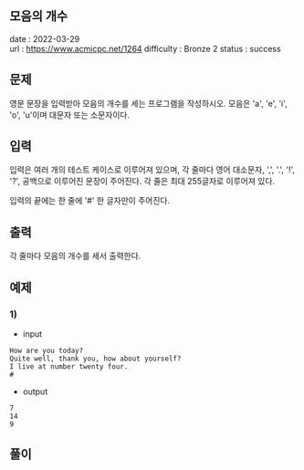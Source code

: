 모음의 개수
---

date : 2022-03-29\
url : https://www.acmicpc.net/1264
difficulty : Bronze 2
status : success

문제
---
영문 문장을 입력받아 모음의 개수를 세는 프로그램을 작성하시오. 모음은 'a', 'e', 'i', 'o', 'u'이며 대문자 또는 소문자이다.

입력
---
입력은 여러 개의 테스트 케이스로 이루어져 있으며, 각 줄마다 영어 대소문자, ',', '.', '!', '?', 공백으로 이루어진 문장이 주어진다. 각 줄은 최대 255글자로 이루어져 있다.

입력의 끝에는 한 줄에 '#' 한 글자만이 주어진다.

출력
---
각 줄마다 모음의 개수를 세서 출력한다.

예제
--

### 1)
- input
```
How are you today?
Quite well, thank you, how about yourself?
I live at number twenty four.
#
```

- output
```
7
14
9
```

풀이
---

